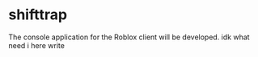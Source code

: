 # shifttrap
The console application for the Roblox client will be developed.
idk what need i here write
